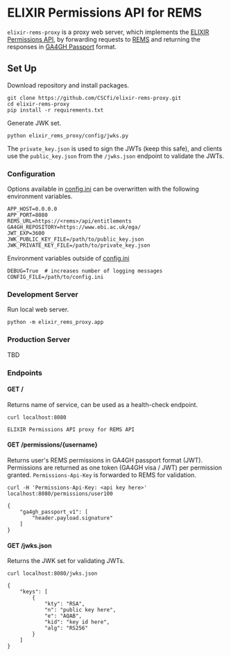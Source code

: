 # ELIXIR Permissions API for REMS
`elixir-rems-proxy` is a proxy web server, which implements the [ELIXIR Permissions API](), by forwarding requests to [REMS]() and returning the responses in [GA4GH Passport]() format.

## Set Up
Download repository and install packages.
```
git clone https://github.com/CSCfi/elixir-rems-proxy.git
cd elixir-rems-proxy
pip install -r requirements.txt
```
Generate JWK set.
```
python elixir_rems_proxy/config/jwks.py
```
The `private_key.json` is used to sign the JWTs (keep this safe), and clients use the `public_key.json` from the `/jwks.json` endpoint to validate the JWTs.

### Configuration
Options available in [config.ini](elixir_rems_proxy/utils/config.ini) can be overwritten with the following environment variables.
```
APP_HOST=0.0.0.0
APP_PORT=8080
REMS_URL=https://<rems>/api/entitlements
GA4GH_REPOSITORY=https://www.ebi.ac.uk/ega/
JWT_EXP=3600
JWK_PUBLIC_KEY_FILE=/path/to/public_key.json
JWK_PRIVATE_KEY_FILE=/path/to/private_key.json
```
Environment variables outside of [config.ini](elixir_rems_proxy/utils/config.ini)
```
DEBUG=True  # increases number of logging messages
CONFIG_FILE=/path/to/config.ini
```

### Development Server
Run local web server.
```
python -m elixir_rems_proxy.app
```

### Production Server
TBD

### Endpoints

#### GET /
Returns name of service, can be used as a health-check endpoint.
```
curl localhost:8080
```
```
ELIXIR Permissions API proxy for REMS API
```
#### GET /permissions/{username}
Returns user's REMS permissions in GA4GH passport format (JWT). Permissions are returned as one token (GA4GH visa / JWT) per permission granted. `Permissions-Api-Key` is forwarded to REMS for validation.
```
curl -H 'Permissions-Api-Key: <api key here>' localhost:8080/permissions/user100
```
```
{
    "ga4gh_passport_v1": [
        "header.payload.signature"
    ]
}
```
#### GET /jwks.json
Returns the JWK set for validating JWTs.
```
curl localhost:8080/jwks.json
```
```
{
    "keys": [
        {
            "kty": "RSA",
            "n": "public key here",
            "e": "AQAB",
            "kid": "key id here",
            "alg": "RS256"
        }
    ]
}
```